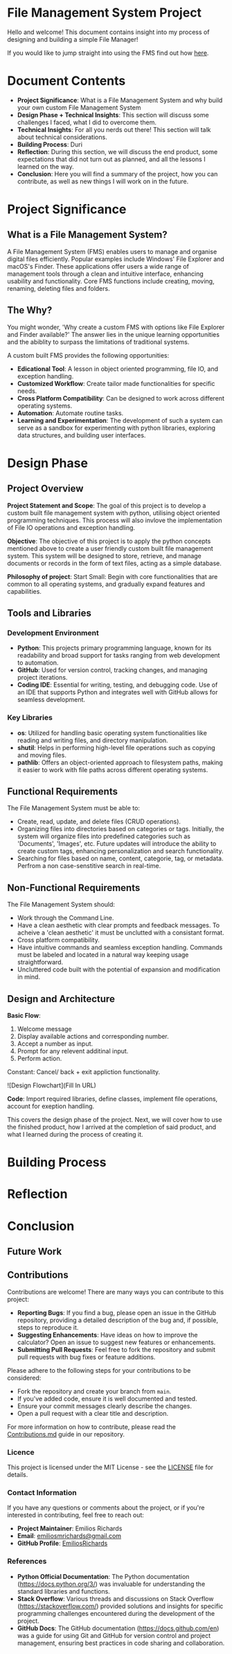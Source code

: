 # File Management System Project

Hello and welcome! This document contains insight into my process of designing and building a simple File Manager! 

If you would like to jump straight into using the FMS find out how [here](https://example).


# Document Contents

- **Project Significance**: What is a File Management System and why build your own custom File Management System
- **Design Phase + Technical Insights**: This section will discuss some challenges I faced, what I did to overcome them.
- **Technical Insights**: For all you nerds out there! This section will talk about technical considerations.
- **Building Process**: Duri
- **Reflection**: During this section, we will discuss the end product, some expectations that did not turn out as planned, and all the lessons I learned on the way.
- **Conclusion**: Here you will find a summary of the project, how you can contribute, as well as new things I will work on in the future.





# Project Significance

## What is a File Management System?

A File Management System (FMS) enables users to manage and organise digital files efficiently. Popular examples include Windows' File Explorer and macOS's Finder. These applications offer users a wide range of management tools through a clean and intuitive interface, enhancing usability and functionality. Core FMS functions include creating, moving, renaming, deleting files and folders.


## The Why?

You might wonder, 'Why create a custom FMS with options like File Explorer and Finder available?' The answer lies in the unique learning opportunities and the abiblity to surpass the limitations of traditional systems. 

A custom built FMS provides the following opportunities:

- **Edicational Tool**: A lesson in object oriented programming, file IO, and exception handling.
- **Customized Workflow**: Create tailor made functionalities for specific needs.
- **Cross Platform Compatibility**: Can be designed to work across different operating systems.
- **Automation**: Automate routine tasks.
- **Learning and Experimentation**: The development of such a system can serve as a sandbox for experimenting with python libraries, exploring data structures, and building user interfaces.


# Design Phase

## Project Overview

**Project Statement and Scope**: The goal of this project is to develop a custom built file management system with python, utilising object oriented programming techniques. This process will also invlove the implementation of File IO operations and exception handling.

**Objective**: The objective of this project is to apply the python concepts mentioned above to create a user friendly custom built file management system. This system will be designed to store, retrieve, and manage documents or records in the form of text files, acting as a simple database.

**Philosophy of project**: Start Small: Begin with core functionalities that are common to all operating systems, and gradually expand features and capabilities.

## Tools and Libraries

### Development Environment
- **Python**: This projects primary programming language, known for its readability and broad support for tasks ranging from web development to automation.
- **GitHub**: Used for version control, tracking changes, and managing project iterations.
- **Coding IDE**: Essential for writing, testing, and debugging code. Use of an IDE that supports Python and integrates well with GitHub allows for seamless development.

### Key Libraries
- **os**: Utilized for handling basic operating system functionalities like reading and writing files, and directory manipulation.
- **shutil**: Helps in performing high-level file operations such as copying and moving files.
- **pathlib**: Offers an object-oriented approach to filesystem paths, making it easier to work with file paths across different operating systems.

## Functional Requirements

The File Management System must be able to:

- Create, read, update, and delete files (CRUD operations).
- Organizing files into directories based on categories or tags. Initially, the system will organize files into predefined categories such as 'Documents', 'Images', etc. Future updates will introduce the ability to create custom tags, enhancing personalization and search functionality.
- Searching for files based on name, content, categorie, tag, or metadata. Perfrom a non case-senstitive search in real-time.


## Non-Functional Requirements

The File Management System should:

- Work through the Command Line.
- Have a clean aesthetic with clear prompts and feedback messages. To acheive a 'clean aesthetic' it must be unclutted with a consistant format.
- Cross platform compatibility.
- Have intuitive commands and seamless exception handling. Commands must be labeled and located in a natural way keeping usage straightforward. 
- Uncluttered code built with the potential of expansion and modification in mind.


## Design and Architecture

**Basic Flow**: 

1. Welcome message
2. Display available actions and corresponding number. 
3. Accept a number as input.
4. Prompt for any relevent additinal input.
5. Perform action. 

Constant: Cancel/ back + exit appliction functionality.

![Design Flowchart](Fill In URL)

**Code**: Import required libraries, define classes, implement file operations, account for exeption handling.


This covers the design phase of the project. Next, we will cover how to use the finished product, how I arrived at the completion of said product, and what I learned during the process of creating it.



# Building Process


# Reflection




# Conclusion

## Future Work

## Contributions

Contributions are welcome! There are many ways you can contribute to this project:

- **Reporting Bugs**: If you find a bug, please open an issue in the GitHub repository, providing a detailed description of the bug and, if possible, steps to reproduce it.
- **Suggesting Enhancements**: Have ideas on how to improve the calculator? Open an issue to suggest new features or enhancements.
- **Submitting Pull Requests**: Feel free to fork the repository and submit pull requests with bug fixes or feature additions.

Please adhere to the following steps for your contributions to be considered:
- Fork the repository and create your branch from `main`.
- If you've added code, ensure it is well documented and tested.
- Ensure your commit messages clearly describe the changes.
- Open a pull request with a clear title and description.

For more information on how to contribute, please read the [Contributions.md](https://github.com/EmiliosRichards/File-Management-System/blob/main/Contributions.md) guide in our repository.

### Licence

This project is licensed under the MIT License - see the [LICENSE]([https://github.com/EmiliosRichards/File-Management-System/blob/main/LICENSE) file for details.

### Contact Information

If you have any questions or comments about the project, or if you're interested in contributing, feel free to reach out:

- **Project Maintainer**: Emilios Richards
- **Email**: emiliosmrichards@gmail.com
- **GitHub Profile**: [EmiliosRichards](https://github.com/EmiliosRichards)

### References

- **Python Official Documentation**: The Python documentation (https://docs.python.org/3/) was invaluable for understanding the standard libraries and functions.
- **Stack Overflow**: Various threads and discussions on Stack Overflow (https://stackoverflow.com/) provided solutions and insights for specific programming challenges encountered during the development of the project.
- **GitHub Docs**: The GitHub documentation (https://docs.github.com/en) was a guide for using Git and GitHub for version control and project management, ensuring best practices in code sharing and collaboration.